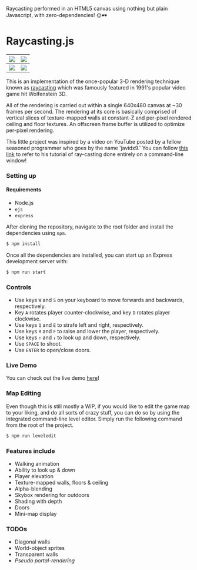 Raycasting performed in an HTML5 canvas using nothing but plain Javascript, with zero-dependencies! 🌞🕶

# Raycasting.js

<img src="https://github.com/emre-aki/raycasting.js/blob/master/images/SS00.png?raw=true"></img> | <img src="https://github.com/emre-aki/raycasting.js/blob/master/images/SS01.png?raw=true"></img>
 ----------------------------------------------------------------------------------------------- | -----------------------------------------------------------------------------------------------
<img src="https://github.com/emre-aki/raycasting.js/blob/master/images/SS02.png?raw=true"></img> | <img src="https://github.com/emre-aki/raycasting.js/blob/master/images/SS03.png?raw=true"></img>

This is an implementation of the once-popular 3-D rendering technique known as [raycasting](https://en.wikipedia.org/wiki/Ray_casting) which was famously featured in 1991's popular video game hit Wolfenstein 3D.

All of the rendering is carried out within a single 640x480 canvas at ~30 frames per second. The rendering at its core is basically comprised of vertical slices of texture-mapped walls at constant-Z and per-pixel rendered ceiling and floor textures. An offscreen frame buffer is utilized to optimize per-pixel rendering.

This little project was inspired by a video on YouTube posted by a fellow seasoned programmer who goes by the name 'javidx9.' You can follow [this link](https://youtu.be/xW8skO7MFYw) to refer to his tutorial of ray-casting done entirely on a command-line window!


### Setting up
#### Requirements
- Node.js
- `ejs`
- `express`

After cloning the repository, navigate to the root folder and install the dependencies using `npm`.

```bash
$ npm install
```

Once all the dependencies are installed, you can start up an Express development server with:

```bash
$ npm run start
```

### Controls
- Use keys `W` and `S` on your keyboard to move forwards and backwards, respectively.
- Key `A` rotates player counter-clockwise, and key `D` rotates player clockwise. 
- Use keys `Q` and `E` to strafe left and right, respectively.
- Use keys `R` and `F` to raise and lower the player, respectively.
- Use keys `↑` and `↓` to look up and down, respectively.
- Use `SPACE` to shoot.
- Use `ENTER` to open/close doors.


### Live Demo

You can check out the live demo [here](https://raycasting-js.herokuapp.com)!


### Map Editing

Even though this is still mostly a WIP, if you would like to edit the game map to your liking, and do all sorts of crazy stuff, you can do so by using the integrated command-line level editor. Simply run the following command from the root of the project.

```bash
$ npm run leveledit
```

### Features include
- Walking animation
- Ability to look up & down
- Player elevation
- Texture-mapped walls, floors & ceiling
- Alpha-blending
- Skybox rendering for outdoors
- Shading with depth
- Doors
- Mini-map display

### TODOs
- Diagonal walls
- World-object sprites
- Transparent walls
- *Pseudo portal-rendering*

